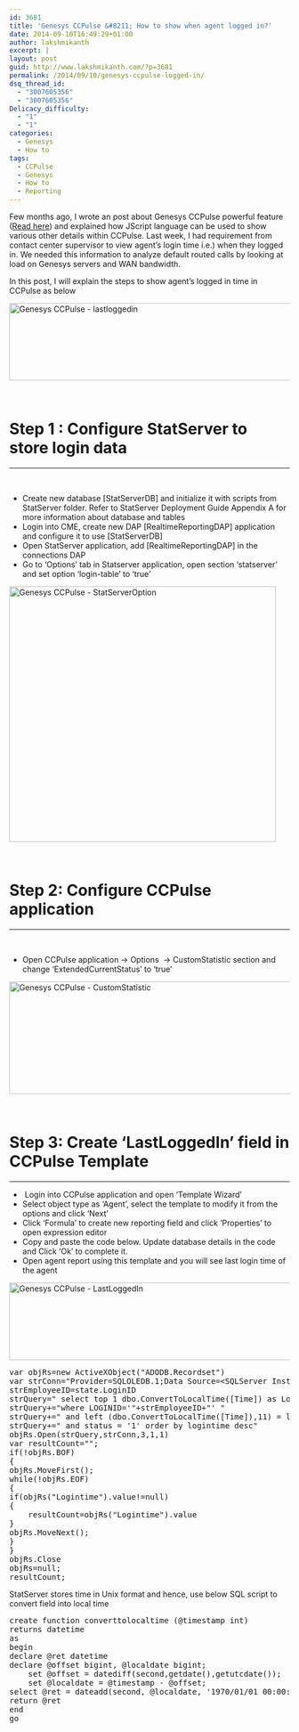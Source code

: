 ```yaml
---
id: 3681
title: 'Genesys CCPulse &#8211; How to show when agent logged in?'
date: 2014-09-10T16:49:29+01:00
author: lakshmikanth
excerpt: |
layout: post
guid: http://www.lakshmikanth.com/?p=3681
permalink: /2014/09/10/genesys-ccpulse-logged-in/
dsq_thread_id:
  - "3007605356"
  - "3007605356"
Delicacy_difficulty:
  - "1"
  - "1"
categories:
  - Genesys
  - How to
tags:
  - CCPulse
  - Genesys
  - How to
  - Reporting
---
```

Few months ago, I wrote an post about Genesys CCPulse powerful feature ([Read here](http://www.lakshmikanth.com/most-powerful-and-less-popular-feature-in-ccpulse/ "CCPulse – Very powerful but less popular feature")) and explained how JScript language can be used to show various other details within CCPulse. Last week, I had requirement from contact center supervisor to view agent&#8217;s login time i.e.) when they logged in. We needed this information to analyze default routed calls by looking at load on Genesys servers and WAN bandwidth.

In this post, I will explain the steps to show agent&#8217;s logged in time in CCPulse as below

[<img class="aligncenter wp-image-3701 size-full" src="http://localhost/newlakshmikanth3/wp-content/uploads/2014/09/lastloggedin.png" alt="Genesys CCPulse - lastloggedin" width="726" height="139" srcset="http://localhost/newlakshmikanth3/wp-content/uploads/2014/09/lastloggedin.png 726w, http://localhost/newlakshmikanth3/wp-content/uploads/2014/09/lastloggedin-300x57.png 300w" sizes="(max-width: 726px) 100vw, 726px" />](http://localhost/newlakshmikanth3/wp-content/uploads/2014/09/lastloggedin.png)

&nbsp;

# Step 1 : Configure StatServer to store login data

* * *

&nbsp;

  * Create new database [StatServerDB] and initialize it with scripts from StatServer folder. Refer to StatServer Deployment Guide Appendix A for more information about database and tables
  * Login into CME, create new DAP [RealtimeReportingDAP] application and configure it to use [StatServerDB]
  * Open StatServer application, add [RealtimeReportingDAP] in the connections DAP
  * Go to &#8216;Options&#8217; tab in Statserver application, open section &#8216;statserver&#8217; and set option &#8216;login-table&#8217; to &#8216;true&#8217;

[<img class="aligncenter wp-image-3711 size-full" src="http://localhost/newlakshmikanth3/wp-content/uploads/2014/09/StatServerOption.png" alt="Genesys CCPulse - StatServerOption" width="479" height="459" srcset="http://localhost/newlakshmikanth3/wp-content/uploads/2014/09/StatServerOption.png 479w, http://localhost/newlakshmikanth3/wp-content/uploads/2014/09/StatServerOption-300x287.png 300w" sizes="(max-width: 479px) 100vw, 479px" />](http://localhost/newlakshmikanth3/wp-content/uploads/2014/09/StatServerOption.png)

&nbsp;

# Step 2: Configure CCPulse application

* * *

&nbsp;

  * Open CCPulse application -> Options  -> CustomStatistic section and change &#8216;ExtendedCurrentStatus&#8217; to &#8216;true&#8217;

[<img class="aligncenter wp-image-3721 size-full" src="http://localhost/newlakshmikanth3/wp-content/uploads/2014/09/CCPulseCustomStatistic.png" alt="Genesys CCPulse - CustomStatistic" width="578" height="202" srcset="http://localhost/newlakshmikanth3/wp-content/uploads/2014/09/CCPulseCustomStatistic.png 578w, http://localhost/newlakshmikanth3/wp-content/uploads/2014/09/CCPulseCustomStatistic-300x105.png 300w" sizes="(max-width: 578px) 100vw, 578px" />](http://localhost/newlakshmikanth3/wp-content/uploads/2014/09/CCPulseCustomStatistic.png)

&nbsp;

# Step 3: Create &#8216;LastLoggedIn&#8217; field in CCPulse Template

* * *

  *  Login into CCPulse application and open &#8216;Template Wizard&#8217;
  * Select object type as &#8216;Agent&#8217;, select the template to modify it from the options and click &#8216;Next&#8217;
  * Click &#8216;Formula&#8217; to create new reporting field and click &#8216;Properties&#8217; to open expression editor
  * Copy and paste the code below. Update database details in the code and Click &#8216;Ok&#8217; to complete it.
  * Open agent report using this template and you will see last login time of the agent

[<img class="aligncenter size-full wp-image-3701" src="http://localhost/newlakshmikanth3/wp-content/uploads/2014/09/lastloggedin.png" alt="Genesys CCPulse - LastLoggedIn" width="726" height="139" srcset="http://localhost/newlakshmikanth3/wp-content/uploads/2014/09/lastloggedin.png 726w, http://localhost/newlakshmikanth3/wp-content/uploads/2014/09/lastloggedin-300x57.png 300w" sizes="(max-width: 726px) 100vw, 726px" />](http://localhost/newlakshmikanth3/wp-content/uploads/2014/09/lastloggedin.png)

<pre class="toolbar-overlay:false lang:vb decode:true" title="Last Login Script">var objRs=new ActiveXObject("ADODB.Recordset")
var strConn="Provider=SQLOLEDB.1;Data Source=&lt;SQLServer Instance&gt;;Initial Catalog=&lt;Statserver Database&gt;;User Id=&lt;UserName&gt;;Password=&lt;UserPassword&gt;;"
strEmployeeID=state.LoginID
strQuery=" select top 1 dbo.ConvertToLocalTime([Time]) as Logintime from [Login] "
strQuery+="where LOGINID='"+strEmployeeID+"' "
strQuery+=" and left (dbo.ConvertToLocalTime([Time]),11) = left(getdate(),11) "
strQuery+=" and status = '1' order by logintime desc"
objRs.Open(strQuery,strConn,3,1,1)
var resultCount="";
if(!objRs.BOF)
{
objRs.MoveFirst();
while(!objRs.EOF)
{
if(objRs("Logintime").value!=null)
{
	resultCount=objRs("Logintime").value
}
objRs.MoveNext();
}
}
objRs.Close
objRs=null;
resultCount; 
</pre>

StatServer stores time in Unix format and hence, use below SQL script to convert field into local time

<pre class="toolbar-overlay:false lang:tsql decode:true " title="ConvertToLocalTime">create function converttolocaltime (@timestamp int)
returns datetime
as
begin
declare @ret datetime
declare @offset bigint, @localdate bigint;
    set @offset = datediff(second,getdate(),getutcdate());
    set @localdate = @timestamp - @offset;
select @ret = dateadd(second, @localdate, '1970/01/01 00:00:00')
return @ret
end
go</pre>

&nbsp;